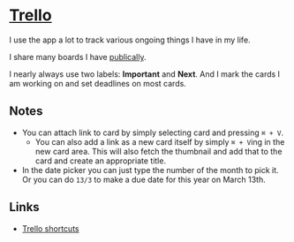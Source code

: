 # [Trello](https://trello.com)
I use the app a lot to track various ongoing things I have in my life.

I share many boards I have [publically](../../sharing/my-trello.md).

I nearly always use two labels: __Important__ and __Next__. And I mark the cards I am working on and set deadlines on most cards.

## Notes
- You can attach link to card by simply selecting card and pressing `⌘ + V`.
	- You can also add a link as a new card itself by simply `⌘ + V`ing in the new card area. This will also fetch the thumbnail and add that to the card and create an appropriate title.
- In the date picker you can just type the number of the month to pick it. Or you can do `13/3` to make a due date for this year on March 13th.

## Links
- [Trello shortcuts](https://trello.com/shortcuts)